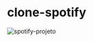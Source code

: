 # clone-spotify

![spotify-projeto](https://github.com/LucasGervasoni/clone-spotify/assets/128429739/6f755baa-f0d8-47c1-97d4-2c47c233f4d3)
